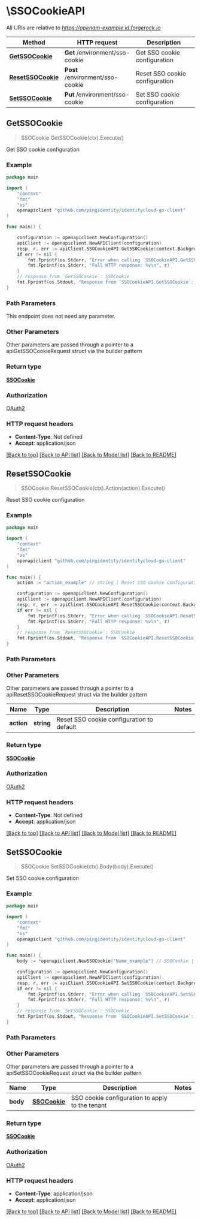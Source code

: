 # \SSOCookieAPI

All URIs are relative to *https://openam-example.id.forgerock.io*

Method | HTTP request | Description
------------- | ------------- | -------------
[**GetSSOCookie**](SSOCookieAPI.md#GetSSOCookie) | **Get** /environment/sso-cookie | Get SSO cookie configuration
[**ResetSSOCookie**](SSOCookieAPI.md#ResetSSOCookie) | **Post** /environment/sso-cookie | Reset SSO cookie configuration
[**SetSSOCookie**](SSOCookieAPI.md#SetSSOCookie) | **Put** /environment/sso-cookie | Set SSO cookie configuration



## GetSSOCookie

> SSOCookie GetSSOCookie(ctx).Execute()

Get SSO cookie configuration



### Example

```go
package main

import (
    "context"
    "fmt"
    "os"
    openapiclient "github.com/pingidentity/identitycloud-go-client"
)

func main() {

    configuration := openapiclient.NewConfiguration()
    apiClient := openapiclient.NewAPIClient(configuration)
    resp, r, err := apiClient.SSOCookieAPI.GetSSOCookie(context.Background()).Execute()
    if err != nil {
        fmt.Fprintf(os.Stderr, "Error when calling `SSOCookieAPI.GetSSOCookie``: %v\n", err)
        fmt.Fprintf(os.Stderr, "Full HTTP response: %v\n", r)
    }
    // response from `GetSSOCookie`: SSOCookie
    fmt.Fprintf(os.Stdout, "Response from `SSOCookieAPI.GetSSOCookie`: %v\n", resp)
}
```

### Path Parameters

This endpoint does not need any parameter.

### Other Parameters

Other parameters are passed through a pointer to a apiGetSSOCookieRequest struct via the builder pattern


### Return type

[**SSOCookie**](SSOCookie.md)

### Authorization

[OAuth2](../README.md#OAuth2)

### HTTP request headers

- **Content-Type**: Not defined
- **Accept**: application/json

[[Back to top]](#) [[Back to API list]](../README.md#documentation-for-api-endpoints)
[[Back to Model list]](../README.md#documentation-for-models)
[[Back to README]](../README.md)


## ResetSSOCookie

> SSOCookie ResetSSOCookie(ctx).Action(action).Execute()

Reset SSO cookie configuration



### Example

```go
package main

import (
    "context"
    "fmt"
    "os"
    openapiclient "github.com/pingidentity/identitycloud-go-client"
)

func main() {
    action := "action_example" // string | Reset SSO cookie configuration to default

    configuration := openapiclient.NewConfiguration()
    apiClient := openapiclient.NewAPIClient(configuration)
    resp, r, err := apiClient.SSOCookieAPI.ResetSSOCookie(context.Background()).Action(action).Execute()
    if err != nil {
        fmt.Fprintf(os.Stderr, "Error when calling `SSOCookieAPI.ResetSSOCookie``: %v\n", err)
        fmt.Fprintf(os.Stderr, "Full HTTP response: %v\n", r)
    }
    // response from `ResetSSOCookie`: SSOCookie
    fmt.Fprintf(os.Stdout, "Response from `SSOCookieAPI.ResetSSOCookie`: %v\n", resp)
}
```

### Path Parameters



### Other Parameters

Other parameters are passed through a pointer to a apiResetSSOCookieRequest struct via the builder pattern


Name | Type | Description  | Notes
------------- | ------------- | ------------- | -------------
 **action** | **string** | Reset SSO cookie configuration to default | 

### Return type

[**SSOCookie**](SSOCookie.md)

### Authorization

[OAuth2](../README.md#OAuth2)

### HTTP request headers

- **Content-Type**: Not defined
- **Accept**: application/json

[[Back to top]](#) [[Back to API list]](../README.md#documentation-for-api-endpoints)
[[Back to Model list]](../README.md#documentation-for-models)
[[Back to README]](../README.md)


## SetSSOCookie

> SSOCookie SetSSOCookie(ctx).Body(body).Execute()

Set SSO cookie configuration



### Example

```go
package main

import (
    "context"
    "fmt"
    "os"
    openapiclient "github.com/pingidentity/identitycloud-go-client"
)

func main() {
    body := *openapiclient.NewSSOCookie("Name_example") // SSOCookie | SSO cookie configuration to apply to the tenant

    configuration := openapiclient.NewConfiguration()
    apiClient := openapiclient.NewAPIClient(configuration)
    resp, r, err := apiClient.SSOCookieAPI.SetSSOCookie(context.Background()).Body(body).Execute()
    if err != nil {
        fmt.Fprintf(os.Stderr, "Error when calling `SSOCookieAPI.SetSSOCookie``: %v\n", err)
        fmt.Fprintf(os.Stderr, "Full HTTP response: %v\n", r)
    }
    // response from `SetSSOCookie`: SSOCookie
    fmt.Fprintf(os.Stdout, "Response from `SSOCookieAPI.SetSSOCookie`: %v\n", resp)
}
```

### Path Parameters



### Other Parameters

Other parameters are passed through a pointer to a apiSetSSOCookieRequest struct via the builder pattern


Name | Type | Description  | Notes
------------- | ------------- | ------------- | -------------
 **body** | [**SSOCookie**](SSOCookie.md) | SSO cookie configuration to apply to the tenant | 

### Return type

[**SSOCookie**](SSOCookie.md)

### Authorization

[OAuth2](../README.md#OAuth2)

### HTTP request headers

- **Content-Type**: application/json
- **Accept**: application/json

[[Back to top]](#) [[Back to API list]](../README.md#documentation-for-api-endpoints)
[[Back to Model list]](../README.md#documentation-for-models)
[[Back to README]](../README.md)

